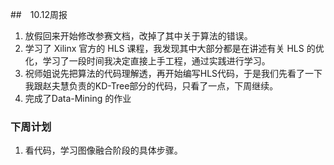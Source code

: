 ##　10.12周报

1. 放假回来开始修改参赛文档，改掉了其中关于算法的错误。
2. 学习了 Xilinx 官方的 HLS 课程，我发现其中大部分都是在讲述有关 HLS 的优化，学习了一段时间我决定直接上手工程，通过实践进行学习。
3. 祝师姐说先把算法的代码理解透，再开始编写HLS代码，于是我们先看了一下我跟赵夫慧负责的KD-Tree部分的代码，只看了一点，下周继续。
4. 完成了Data-Mining 的作业

### 下周计划

1. 看代码，学习图像融合阶段的具体步骤。
